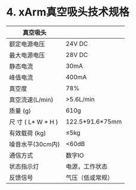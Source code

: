 ﻿# 4. **xArm真空吸头技术规格**

| **真空吸头**   |   |
|-------|------|
| 额定电源电压      |24V DC|
| 最大电源电压      |28V DC|
| 静态电流        |30mA|
| 峰值电流        |400mA|
| 真空度         |78%|
| 真空流速(L/min) |>5.6L/min|
| 质量 (g)      |610g|
| 尺 寸 ( L\* W \* H )|122\.5\*91.6\*75mm|
| 有效载荷 (kg)   |≤5kg|
| 噪音水平(30cm内) |<60dB|
| 通信方式        |数字IO|
| 状态指示灯       |电源，工作状态|
| 反馈信号        |气压（低或常规）|






